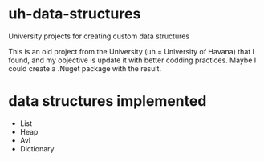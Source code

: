 # uh-data-structures
University projects for creating custom data structures

This is an old project from the University (uh = University of Havana) that I found, and my objective is update it with better codding practices. Maybe I could create a .Nuget package with the result.

# data structures implemented
- List
- Heap
- Avl
- Dictionary

